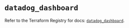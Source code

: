 # `datadog_dashboard`

Refer to the Terraform Registry for docs: [`datadog_dashboard`](https://registry.terraform.io/providers/datadog/datadog/3.47.0/docs/resources/dashboard).
